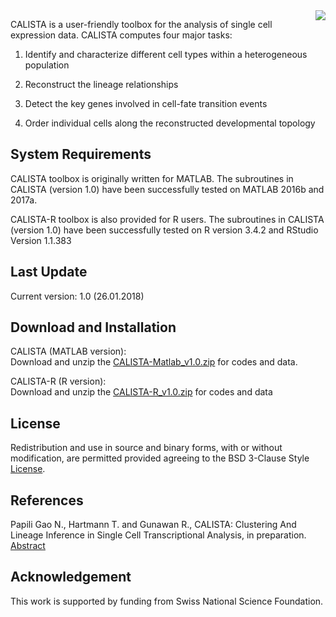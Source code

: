 <img style = "float: right;" src = "https://github.com/CABSEL/CALISTA/blob/master/calista.png">

CALISTA is a user-friendly toolbox for the analysis of single cell expression data. CALISTA computes four major tasks: 

 1. Identify and characterize different cell types within a heterogeneous population

 2. Reconstruct the lineage relationships
 
 3. Detect the key genes involved in cell-fate transition events

 4. Order individual cells along the reconstructed developmental topology


## System Requirements

CALISTA toolbox is originally written for MATLAB. The subroutines in CALISTA (version 1.0) have been successfully tested on MATLAB 2016b and 2017a. 

CALISTA-R toolbox is also provided for R users. The subroutines in CALISTA (version 1.0) have been successfully tested on R version 3.4.2 and RStudio Version 1.1.383

## Last Update
Current version: 1.0 (26.01.2018)

## Download and Installation

CALISTA (MATLAB version):    
Download and unzip the [CALISTA-Matlab_v1.0.zip]() for codes and data.

CALISTA-R (R version):     
Download and unzip the [CALISTA-R_v1.0.zip]() for codes and data

## License
Redistribution and use in source and binary forms, with or without modification, are permitted provided agreeing to the BSD 3-Clause Style [License](https://github.com/CABSEL/CALISTA/blob/master/LICENSE).


## References
Papili Gao N., Hartmann T. and Gunawan R., CALISTA: Clustering And Lineage Inference in Single Cell Transcriptional Analysis, in preparation. [Abstract]()

## Acknowledgement
This work is supported by funding from Swiss National Science Foundation.

